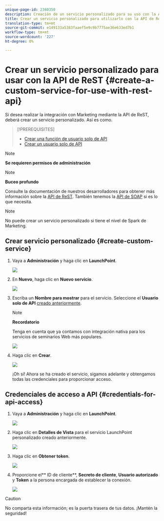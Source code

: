```yaml
---
unique-page-id: 2360350
description: Creación de un servicio personalizado para su uso con la API de ReST - Documentos de marketing - Documentación del producto
title: Crear un servicio personalizado para utilizarlo con la API de ReST
translation-type: tm+mt
source-git-commit: e149133a5383faaef5e9c9b7775ae36e633ed7b1
workflow-type: tm+mt
source-wordcount: '227'
ht-degree: 0%

---
```



# Crear un servicio personalizado para usar con la API de ReST {#create-a-custom-service-for-use-with-rest-api}

Si desea realizar la integración con Marketing mediante la API de ReST, deberá crear un servicio personalizado. Así es como.

>[!PREREQUISITES]
>
>* [Crear una función de usuario solo de API](../../../product-docs/administration/users-and-roles/create-an-api-only-user-role.md)
>* [Crear un usuario solo de API](../../../product-docs/administration/users-and-roles/create-an-api-only-user.md)

>



>[!NOTE]
>
>**Se requieren permisos de administración**

>[!NOTE]
>
>**Buceo profundo**
>
>Consulte la documentación de nuestros desarrolladores para obtener más información sobre la [API de ReST](http://developers.marketo.com/documentation/rest/). También tenemos la [API de SOAP](http://developers.marketo.com/documentation/soap/) si es lo que necesita.

>[!NOTE]
>
>No puede crear un servicio personalizado si tiene el nivel de Spark de Marketing.

## Crear servicio personalizado {#create-custom-service}

1. Vaya a **Administración** y haga clic en **LaunchPoint**.

   ![](assets/image2014-9-19-10-3a38-3a15.png)

1. En **Nuevo**, haga clic en **Nuevo servicio**.

   ![](assets/image2014-9-19-10-3a38-3a22.png)

1. Escriba un **Nombre para mostrar** para el servicio. Seleccione el **Usuario solo de API** [creado anteriormente](../../../product-docs/administration/users-and-roles/create-an-api-only-user.md).

   >[!NOTE]
   >
   >**Recordatorio**
   >
   >Tenga en cuenta que ya contamos con integración nativa para los servicios de seminarios Web más populares.

   ![](assets/image2014-9-19-10-3a38-3a32.png)

1. Haga clic en **Crear**.

   ![](assets/image2014-9-19-10-3a39-3a28.png)

   ¡Oh sí! Ahora se ha creado el servicio, sigamos adelante y obtengamos todas las credenciales para proporcionar acceso.

## Credenciales de acceso a API {#credentials-for-api-access}

1. Vaya a **Administración** y haga clic en **LaunchPoint**.

   ![](assets/image2014-9-19-10-3a42-3a11.png)

1. Haga clic en **Detalles de Vista** para el servicio LaunchPoint personalizado creado anteriormente.

   ![](assets/image2014-9-19-10-3a42-3a16.png)

1. Haga clic en **Obtener token**.

   ![](assets/image2014-9-19-10-3a42-3a24.png)

1. Proporcione el** ID de cliente**, **Secreto de cliente**, **Usuario autorizado** y **Token** a la persona encargada de establecer la conexión.

   ![](assets/image2014-9-19-10-3a42-3a38.png)

>[!CAUTION]
>
>No comparta esta información; es la puerta trasera de tus datos. ¡Mantén la seguridad!

